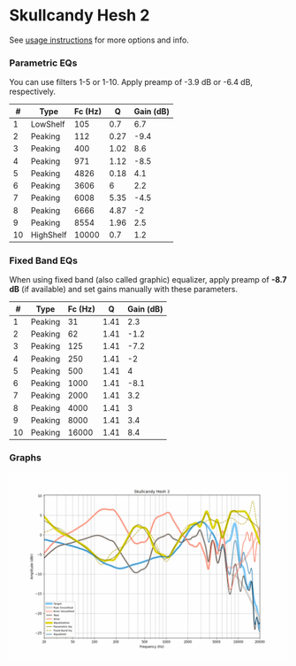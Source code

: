 # Skullcandy Hesh 2
See [usage instructions](https://github.com/jaakkopasanen/AutoEq#usage) for more options and info.

### Parametric EQs
You can use filters 1-5 or 1-10. Apply preamp of -3.9 dB or -6.4 dB, respectively.

|   # | Type      |   Fc (Hz) |    Q |   Gain (dB) |
|-----|-----------|-----------|------|-------------|
|   1 | LowShelf  |       105 | 0.7  |         6.7 |
|   2 | Peaking   |       112 | 0.27 |        -9.4 |
|   3 | Peaking   |       400 | 1.02 |         8.6 |
|   4 | Peaking   |       971 | 1.12 |        -8.5 |
|   5 | Peaking   |      4826 | 0.18 |         4.1 |
|   6 | Peaking   |      3606 | 6    |         2.2 |
|   7 | Peaking   |      6008 | 5.35 |        -4.5 |
|   8 | Peaking   |      6666 | 4.87 |        -2   |
|   9 | Peaking   |      8554 | 1.96 |         2.5 |
|  10 | HighShelf |     10000 | 0.7  |         1.2 |

### Fixed Band EQs
When using fixed band (also called graphic) equalizer, apply preamp of **-8.7 dB** (if available) and set gains manually with these parameters.

|   # | Type    |   Fc (Hz) |    Q |   Gain (dB) |
|-----|---------|-----------|------|-------------|
|   1 | Peaking |        31 | 1.41 |         2.3 |
|   2 | Peaking |        62 | 1.41 |        -1.2 |
|   3 | Peaking |       125 | 1.41 |        -7.2 |
|   4 | Peaking |       250 | 1.41 |        -2   |
|   5 | Peaking |       500 | 1.41 |         4   |
|   6 | Peaking |      1000 | 1.41 |        -8.1 |
|   7 | Peaking |      2000 | 1.41 |         3.2 |
|   8 | Peaking |      4000 | 1.41 |         3   |
|   9 | Peaking |      8000 | 1.41 |         3.4 |
|  10 | Peaking |     16000 | 1.41 |         8.4 |

### Graphs
![](./Skullcandy%20Hesh%202.png)
